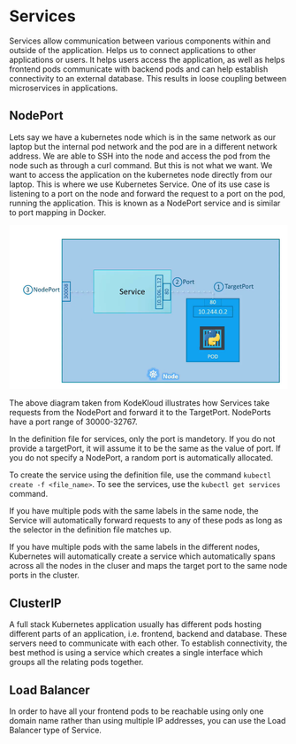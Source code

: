 # Services
Services allow communication between various components within and outside of the application. Helps us to connect applications to other applications or users. It helps users access the application, as well as helps frontend pods communicate with backend pods and can help establish connectivity to an external database. This results in loose coupling between microservices in applications.

## NodePort
Lets say we have a kubernetes node which is in the same network as our laptop but the internal pod network and the pod are in a different network address. We are able to SSH into the node and access the pod from the node such as through a curl command. But this is not what we want. We want to access the application on the kubernetes node directly from our laptop. This is where we use Kubernetes Service. One of its use case is listening to a port on the node and forward the request to a port on the pod, running the application. This is known as a NodePort service and is similar to port mapping in Docker. 

![alt text](image.png)

The above diagram taken from KodeKloud illustrates how Services take requests from the NodePort and forward it to the TargetPort. NodePorts have a port range of 30000-32767. 

In the definition file for services, only the port is mandetory. If you do not provide a targetPort, it will assume it to be the same as the value of port. If you do not specify a NodePort, a random port is automatically allocated.

To create the service using the definition file, use the command `kubectl create -f <file_name>`. To see the services, use the `kubectl get services` command. 

If you have multiple pods with the same labels in the same node, the Service will automatically forward requests to any of these pods as long as the selector in the definition file matches up. 

If you have multiple pods with the same labels in the different nodes, Kubernetes will automatically create a service which automatically spans across all the nodes in the cluser and maps the target port to the same node ports in the cluster.

## ClusterIP
A full stack Kubernetes application usually has different pods hosting different parts of an application, i.e. frontend, backend and database. These servers need to communicate with each other. To establish connectivity, the best method is using a service which creates a single interface which groups all the relating pods together.

## Load Balancer
In order to have all your frontend pods to be reachable using only one domain name rather than using multiple IP addresses, you can use the Load Balancer type of Service. 